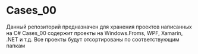 # Cases_00
Данный репозиторий предназначен для хранения проектов написанных на C#
Cases_00 содержит проекты на Windows.Froms, WPF, Xamarin, .NET и т.д.
Все проекты будут отсортированы по соответствующим папкам
